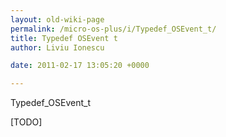 ```yaml
---
layout: old-wiki-page
permalink: /micro-os-plus/i/Typedef_OSEvent_t/
title: Typedef OSEvent t
author: Liviu Ionescu

date: 2011-02-17 13:05:20 +0000

---
```


Typedef_OSEvent_t

[TODO]
